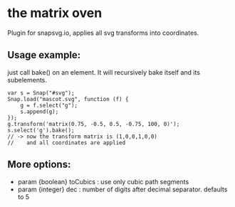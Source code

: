 # the matrix oven
Plugin for snapsvg.io, applies all svg transforms into coordinates.

## Usage example:
just call bake() on an element. It will recursively bake itself and its subelements.

	var s = Snap("#svg");
	Snap.load("mascot.svg", function (f) {
		g = f.select("g");
		s.append(g);
	}); 
	g.transform('matrix(0.75, -0.5, 0.5, -0.75, 100, 0)');
	s.select('g').bake(); 
	// -> now the transform matrix is (1,0,0,1,0,0) 
	//    and all coordinates are applied


## More options:
 * param {boolean} toCubics : use only cubic path segments
 * param {integer} dec : number of digits after decimal separator. defaults to 5

